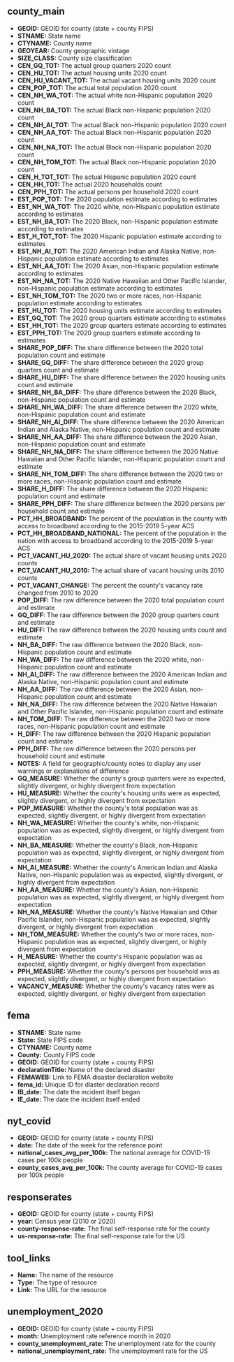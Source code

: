## county_main

- **GEOID:** GEOID for county (state + county FIPS)
- **STNAME:** State name
- **CTYNAME:** County name
- **GEOYEAR:** County geographic vintage
- **SIZE_CLASS:** County size classification
- **CEN_GQ_TOT:** The actual group quarters 2020 count
- **CEN_HU_TOT:** The actual housing units 2020 count
- **CEN_HU_VACANT_TOT:** The actual vacant housing units 2020 count
- **CEN_POP_TOT:** The actual total population 2020 count
- **CEN_NH_WA_TOT:** The actual white non-Hispanic population 2020 count
- **CEN_NH_BA_TOT:** The actual Black non-Hispanic population 2020 count
- **CEN_NH_AI_TOT:** The actual Black non-Hispanic population 2020 count
- **CEN_NH_AA_TOT:** The actual Black non-Hispanic population 2020 count
- **CEN_NH_NA_TOT:** The actual Black non-Hispanic population 2020 count
- **CEN_NH_TOM_TOT:** The actual Black non-Hispanic population 2020 count
- **CEN_H_TOT_TOT:** The actual Hispanic population 2020 count
- **CEN_HH_TOT:** The actual 2020 households count
- **CEN_PPH_TOT:** The actual persons per household 2020 count
- **EST_POP_TOT:** The 2020 population estimate according to estimates
- **EST_NH_WA_TOT:** The 2020 white, non-Hispanic population estimate according to estimates
- **EST_NH_BA_TOT:** The 2020 Black, non-Hispanic population estimate according to estimates
- **EST_H_TOT_TOT:** The 2020 Hispanic population estimate according to estimates
- **EST_NH_AI_TOT:** The 2020 American Indian and Alaska Native, non-Hispanic population estimate according to estimates
- **EST_NH_AA_TOT:** The 2020 Asian, non-Hispanic population estimate according to estimates
- **EST_NH_NA_TOT:** The 2020 Native Hawaiian and Other Pacific Islander, non-Hispanic population estimate according to estimates
- **EST_NH_TOM_TOT:** The 2020 two or more races, non-Hispanic population estimate according to estimates
- **EST_HU_TOT:** The 2020 housing units estimate according to estimates
- **EST_GQ_TOT:** The 2020 group quarters estimate according to estimates
- **EST_HH_TOT:** The 2020 group quarters estimate according to estimates
- **EST_PPH_TOT:** The 2020 group quarters estimate according to estimates
- **SHARE_POP_DIFF:** The share difference between the 2020 total population count and estimate
- **SHARE_GQ_DIFF:** The share difference between the 2020 group quarters count and estimate
- **SHARE_HU_DIFF:** The share difference between the 2020 housing units count and estimate
- **SHARE_NH_BA_DIFF:** The share difference between the 2020 Black, non-Hispanic population count and estimate
- **SHARE_NH_WA_DIFF:** The share difference between the 2020 white, non-Hispanic population count and estimate
- **SHARE_NH_AI_DIFF:** The share difference between the 2020 American Indian and Alaska Native, non-Hispanic population count and estimate
- **SHARE_NH_AA_DIFF:** The share difference between the 2020 Asian, non-Hispanic population count and estimate
- **SHARE_NH_NA_DIFF:** The share difference between the 2020 Native Hawaiian and Other Pacific Islander, non-Hispanic population count and estimate
- **SHARE_NH_TOM_DIFF:** The share difference between the 2020 two or more races, non-Hispanic population count and estimate
- **SHARE_H_DIFF:** The share difference between the 2020 Hispanic population count and estimate
- **SHARE_PPH_DIFF:** The share difference between the 2020 persons per household count and estimate
- **PCT_HH_BROADBAND:** The percent of the population in the county with access to broadband according to the 2015-2019 5-year ACS
- **PCT_HH_BROADBAND_NATIONAL:** The percent of the population in the nation with access to broadband according to the 2015-2019 5-year ACS
- **PCT_VACANT_HU_2020:** The actual share of vacant housing units 2020 counts
- **PCT_VACANT_HU_2010:** The actual share of vacant housing units 2010 counts
- **PCT_VACANT_CHANGE:** The percent the county's vacancy rate changed from 2010 to 2020
- **POP_DIFF:** The raw difference between the 2020 total population count and estimate
- **GQ_DIFF:** The raw difference between the 2020 group quarters count and estimate
- **HU_DIFF:** The raw difference between the 2020 housing units count and estimate
- **NH_BA_DIFF:** The raw difference between the 2020 Black, non-Hispanic population count and estimate
- **NH_WA_DIFF:** The raw difference between the 2020 white, non-Hispanic population count and estimate
- **NH_AI_DIFF:** The raw difference between the 2020 American Indian and Alaska Native, non-Hispanic population count and estimate
- **NH_AA_DIFF:** The raw difference between the 2020 Asian, non-Hispanic population count and estimate
- **NH_NA_DIFF:** The raw difference between the 2020 Native Hawaiian and Other Pacific Islander, non-Hispanic population count and estimate
- **NH_TOM_DIFF:** The raw difference between the 2020 two or more races, non-Hispanic population count and estimate
- **H_DIFF:** The raw difference between the 2020 Hispanic population count and estimate
- **PPH_DIFF:** The raw difference between the 2020 persons per household count and estimate
- **NOTES:** A field for geographic/county notes to display any user warnings or explanations of difference
- **GQ_MEASURE:** Whether the county's group quarters were as expected, slightly divergent, or highly divergent from expectation
- **HU_MEASURE:** Whether the county's housing units were as expected, slightly divergent, or highly divergent from expectation
- **POP_MEASURE:** Whether the county's total population was as expected, slightly divergent, or highly divergent from expectation
- **NH_WA_MEASURE:** Whether the county's white, non-Hispanic population was as expected, slightly divergent, or highly divergent from expectation
- **NH_BA_MEASURE:** Whether the county's Black, non-Hispanic population was as expected, slightly divergent, or highly divergent from expectation
- **NH_AI_MEASURE:** Whether the county's American Indian and Alaska Native, non-Hispanic population was as expected, slightly divergent, or highly divergent from expectation
- **NH_AA_MEASURE:** Whether the county's Asian, non-Hispanic population was as expected, slightly divergent, or highly divergent from expectation
- **NH_NA_MEASURE:** Whether the county's Native Hawaiian and Other Pacific Islander, non-Hispanic population was as expected, slightly divergent, or highly divergent from expectation
- **NH_TOM_MEASURE:** Whether the county's two or more races, non-Hispanic population was as expected, slightly divergent, or highly divergent from expectation
- **H_MEASURE:** Whether the county's Hispanic population was as expected, slightly divergent, or highly divergent from expectation
- **PPH_MEASURE:** Whether the county's persons per household was as expected, slightly divergent, or highly divergent from expectation
- **VACANCY_MEASURE:** Whether the county's vacancy rates were as expected, slightly divergent, or highly divergent from expectation


## fema

- **STNAME:** State name
- **State:** State FIPS code
- **CTYNAME:** County name
- **County:** County FIPS code
- **GEOID:** GEOID for county (state + county FIPS)
- **declarationTitle:** Name of the declared disaster
- **FEMAWEB:** Link to FEMA disaster declaration website
- **fema_id:** Unique ID for diaster declaration record
- **IB_date:** The date the incident itself began
- **IE_date:** The date the incident itself ended

## nyt_covid

- **GEOID:** GEOID for county (state + county FIPS)
- **date:** The date of the week for the reference point
- **national_cases_avg_per_100k:** The national average for COVID-19 cases per 100k people
- **county_cases_avg_per_100k:** The county average for COVID-19 cases per 100k people


## responserates

- **GEOID:** GEOID for county (state + county FIPS)
- **year:** Census year (2010 or 2020)
- **county-response-rate:** The final self-response rate for the county
- **us-response-rate:** The final self-response rate for the US

## tool_links

- **Name:** The name of the resource
- **Type:** The type of resource
- **Link:** The URL for the resource

## unemployment_2020

- **GEOID:** GEOID for county (state + county FIPS)
- **month:** Unemployment rate reference month in 2020 
- **county_unemployment_rate:** The unemployment rate for the county
- **national_unemployment_rate:** The unemployment rate for the US
